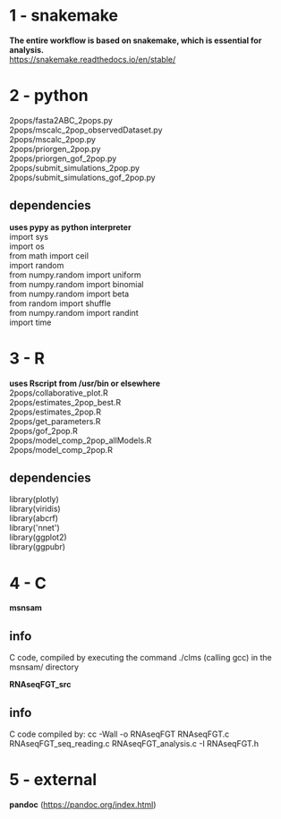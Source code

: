 # 1 - snakemake  
**The entire workflow is based on snakemake, which is essential for analysis.**  
https://snakemake.readthedocs.io/en/stable/  

# 2 - python  
2pops/fasta2ABC_2pops.py  
2pops/mscalc_2pop_observedDataset.py  
2pops/mscalc_2pop.py  
2pops/priorgen_2pop.py  
2pops/priorgen_gof_2pop.py  
2pops/submit_simulations_2pop.py  
2pops/submit_simulations_gof_2pop.py  

## dependencies  
**uses pypy as python interpreter**    
import sys  
import os  
from math import ceil  
import random  
from numpy.random import uniform  
from numpy.random import binomial  
from numpy.random import beta  
from random import shuffle  
from numpy.random import randint  
import time  
  
# 3 - R  
**uses Rscript from /usr/bin or elsewhere**  
2pops/collaborative_plot.R  
2pops/estimates_2pop_best.R  
2pops/estimates_2pop.R  
2pops/get_parameters.R  
2pops/gof_2pop.R  
2pops/model_comp_2pop_allModels.R  
2pops/model_comp_2pop.R  
  
## dependencies  
library(plotly)  
library(viridis)  
library(abcrf)  
library('nnet')  
library(ggplot2)  
library(ggpubr)  
  
# 4 - C
**msnsam**  
## info  
C code, compiled by executing the command ./clms (calling gcc) in the msnsam/ directory  
   
**RNAseqFGT_src**  
## info  
C code compiled by: cc -Wall -o RNAseqFGT RNAseqFGT.c RNAseqFGT_seq_reading.c RNAseqFGT_analysis.c -I RNAseqFGT.h  
  
# 5 - external  
**pandoc** (https://pandoc.org/index.html)  


